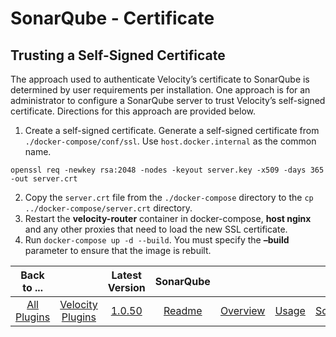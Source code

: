 
# SonarQube - Certificate


## Trusting a Self-Signed Certificate


The approach used to authenticate Velocity’s certificate to SonarQube is
determined by user requirements per installation. One approach is for an administrator to configure a SonarQube server
to trust Velocity’s self-signed certificate. Directions for this approach are provided below.
1. Create a self-signed certificate. Generate a self-signed certificate from `./docker-compose/conf/ssl`. Use `host.docker.internal` as the common name.

```
openssl req -newkey rsa:2048 -nodes -keyout server.key -x509 -days 365 -out server.crt
```
2. Copy the `server.crt` file from the `./docker-compose` directory to the `cp ../docker-compose/server.crt` directory.
3. Restart the **velocity-router** container in docker-compose, **host nginx** and any other proxies that need to load the new SSL certificate.
4. Run `docker-compose up -d --build`. You must specify the **–build** parameter to ensure that the image is rebuilt.


|Back to ...||Latest Version|SonarQube |||||
| :---: | :---: | :---: | :---: | :---: | :---: | :---: | :---: |
|[All Plugins](../../index.md)|[Velocity Plugins](../README.md)|[1.0.50](https://raw.githubusercontent.com/UrbanCode/IBM-UCV-PLUGINS/main/files/ucv-ext-sonarqube/ucv-ext-sonarqube-1.0.50.tar.zip)|[Readme](README.md)|[Overview](overview.md)|[Usage](usage.md)|[Scripts](scripts.md)|[Downloads](downloads.md)|
